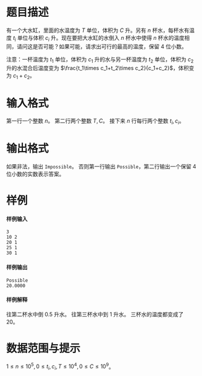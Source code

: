 
# 题目描述

有一个大水缸，里面的水温度为 $T$ 单位，体积为 $C$ 升。另有 $n$ 杯水，每杯水有温度 $t_i$ 单位与体积 $c_i$ 升。现在要把大水缸的水倒入 $n$ 杯水中使得 $n$ 杯水的温度相同，请问这是否可能？如果可能，请求出可行的最高的温度，保留 4 位小数。

注意：一杯温度为 $t_1$ 单位，体积为 $c_1$ 升的水与另一杯温度为 $t_2$ 单位，体积为 $c_2$ 升的水混合后温度变为 $\frac{t_1\times c_1+t_2\times c_2}{c_1+c_2}$，体积变为 $c_1+c_2$。



# 输入格式

第一行一个整数 $n$。
第二行两个整数 $T,C$。
接下来 $n$ 行每行两个整数 $t_i,c_i$。

# 输出格式

如果非法，输出 `Impossible`。
否则第一行输出 `Possible`，第二行输出一个保留 4 位小数的实数表示答案。

# 样例

#### 样例输入
```plain
3
10 2
20 1
25 1
30 1
```

#### 样例输出
```plain
Possible
20.0000
```

#### 样例解释
往第二杯水中倒 $0.5$ 升水。
往第三杯水中到 $1$ 升水。
三杯水的温度都变成了 $20$。

# 数据范围与提示

$1\le n\le 10^5,0\le t_i,c_i,T\le 10^4,0\le C\le 10^9$。

